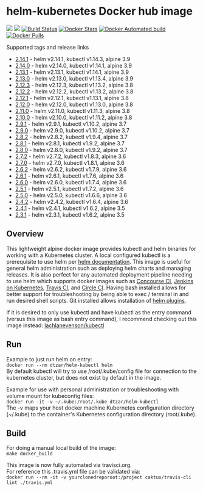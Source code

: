 # helm-kubernetes Docker hub image

[![](https://images.microbadger.com/badges/image/dtzar/helm-kubectl.svg)](https://microbadger.com/images/dtzar/helm-kubectl "Get your own image badge on microbadger.com")
[![](https://images.microbadger.com/badges/version/dtzar/helm-kubectl.svg)](https://microbadger.com/images/dtzar/helm-kubectl "Get your own version badge on microbadger.com")
[![Build Status](https://travis-ci.org/dtzar/helm-kubectl.svg?branch=master)](https://travis-ci.org/dtzar/helm-kubectl)
[![Docker Stars](https://img.shields.io/docker/stars/dtzar/helm-kubectl.svg?style=flat)](https://hub.docker.com/r/dtzar/helm-kubectl/)
[![Docker Automated build](https://img.shields.io/docker/automated/dtzar/helm-kubectl.svg?style=flat)]()
[![Docker Pulls](https://img.shields.io/docker/pulls/dtzar/helm-kubectl.svg)]()

Supported tags and release links

* [2.14.1](https://github.com/dtzar/helm-kubectl/releases/tag/2.14.1) - helm v2.14.1, kubectl v1.14.3, alpine 3.9
* [2.14.0](https://github.com/dtzar/helm-kubectl/releases/tag/2.14.0) - helm v2.14.0, kubectl v1.14.1, alpine 3.9
* [2.13.1](https://github.com/dtzar/helm-kubectl/releases/tag/2.13.1) - helm v2.13.1, kubectl v1.14.1, alpine 3.9
* [2.13.0](https://github.com/dtzar/helm-kubectl/releases/tag/2.13.0) - helm v2.13.0, kubectl v1.13.4, alpine 3.9
* [2.12.3](https://github.com/dtzar/helm-kubectl/releases/tag/2.12.3) - helm v2.12.3, kubectl v1.13.2, alpine 3.8
* [2.12.2](https://github.com/dtzar/helm-kubectl/releases/tag/2.12.2) - helm v2.12.2, kubectl v1.13.2, alpine 3.8
* [2.12.1](https://github.com/dtzar/helm-kubectl/releases/tag/2.12.1) - helm v2.12.1, kubectl v1.13.1, alpine 3.8
* [2.12.0](https://github.com/dtzar/helm-kubectl/releases/tag/2.12.0) - helm v2.12.0, kubectl v1.13.0, alpine 3.8
* [2.11.0](https://github.com/dtzar/helm-kubectl/releases/tag/2.11.0) - helm v2.11.0, kubectl v1.11.3, alpine 3.8
* [2.10.0](https://github.com/dtzar/helm-kubectl/releases/tag/2.10.0) - helm v2.10.0, kubectl v1.11.2, alpine 3.8
* [2.9.1](https://github.com/dtzar/helm-kubectl/releases/tag/2.9.1) - helm v2.9.1, kubectl v1.10.2, alpine 3.7
* [2.9.0](https://github.com/dtzar/helm-kubectl/releases/tag/2.9.0) - helm v2.9.0, kubectl v1.10.2, alpine 3.7
* [2.8.2](https://github.com/dtzar/helm-kubectl/releases/tag/2.8.2) - helm v2.8.2, kubectl v1.9.4, alpine 3.7
* [2.8.1](https://github.com/dtzar/helm-kubectl/releases/tag/2.8.1) - helm v2.8.1, kubectl v1.9.2, alpine 3.7
* [2.8.0](https://github.com/dtzar/helm-kubectl/releases/tag/2.8.0) - helm v2.8.0, kubectl v1.9.2, alpine 3.7
* [2.7.2](https://github.com/dtzar/helm-kubectl/releases/tag/2.7.2) - helm v2.7.2, kubectl v1.8.3, alpine 3.6
* [2.7.0](https://github.com/dtzar/helm-kubectl/releases/tag/2.7.0) - helm v2.7.0, kubectl v1.8.1, alpine 3.6
* [2.6.2](https://github.com/dtzar/helm-kubectl/releases/tag/2.6.2) - helm v2.6.2, kubectl v1.7.9, alpine 3.6
* [2.6.1](https://github.com/dtzar/helm-kubectl/releases/tag/2.6.1) - helm v2.6.1, kubectl v1.7.6, alpine 3.6
* [2.6.0](https://github.com/dtzar/helm-kubectl/releases/tag/2.6.0) - helm v2.6.0, kubectl v1.7.4, alpine 3.6
* [2.5.1](https://github.com/dtzar/helm-kubectl/releases/tag/2.5.1) - helm v2.5.1, kubectl v1.7.2, alpine 3.6
* [2.5.0](https://github.com/dtzar/helm-kubectl/releases/tag/2.5.0) - helm v2.5.0, kubectl v1.6.6, alpine 3.6
* [2.4.2](https://github.com/dtzar/helm-kubectl/releases/tag/2.4.2) - helm v2.4.2, kubectl v1.6.4, alpine 3.6
* [2.4.1](https://github.com/dtzar/helm-kubectl/releases/tag/2.4.1) - helm v2.4.1, kubectl v1.6.2, alpine 3.5
* [2.3.1](https://github.com/dtzar/helm-kubectl/releases/tag/2.3.1) - helm v2.3.1, kubectl v1.6.2, alpine 3.5

## Overview

This lightweight alpine docker image provides kubectl and helm binaries for working with a Kubernetes cluster.  A local configured kubectl is a prerequisite to use helm per [helm documentation](https://github.com/kubernetes/helm/blob/master/docs/quickstart.md).  This image is useful for general helm administration such as deploying helm charts and managing releases. It is also perfect for any automated deployment pipeline needing to use helm which supports docker images such as [Concourse CI](https://concourse.ci), [Jenkins on Kubernetes](https://kubeapps.com/charts/stable/jenkins), [Travis CI](https://docs.travis-ci.com/user/docker/), and [Circle CI](https://circleci.com/integrations/docker/).  Having bash installed allows for better support for troubleshooting by being able to exec / terminal in and run desired shell scripts.  Git installed allows installation of [helm plugins](https://github.com/kubernetes/helm/blob/master/docs/plugins.md).

If it is desired to only use kubectl and have kubectl as the entry command (versus this image as bash entry command), I recommend checking out this image instead:
[lachlanevenson/kubectl](https://hub.docker.com/r/lachlanevenson/k8s-kubectl/)

## Run

Example to just run helm on entry:  
`docker run --rm dtzar/helm-kubectl helm`  
By default kubectl will try to use /root/.kube/config file for connection to the kubernetes cluster, but does not exist by default in the image.

Example for use with personal administration or troubleshooting with volume mount for kubeconfig files:  
`docker run -it -v ~/.kube:/root/.kube dtzar/helm-kubectl`  
The -v maps your host docker machine Kubernetes configuration directory (~/.kube) to the container's Kubernetes configuration directory (root/.kube).

## Build

For doing a manual local build of the image:  
`make docker_build`

This image is now fully automated via travisci.org.  
For reference this .travis.yml file can be validated via:  
`docker run --rm -it -v yourclonedreporoot:/project caktux/travis-cli lint ./travis.yml`

